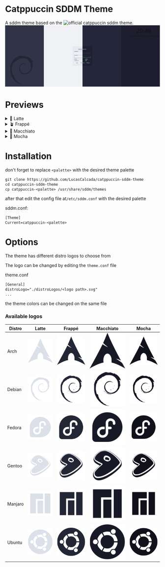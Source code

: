 # Catppuccin SDDM Theme
A sddm theme based on the ![official catppuccin sddm theme](https://github.com/catppuccin/sddm).
![Thumbnail](assets/example.png)
# Previews
<details>
<summary>🌻 Latte</summary>
<img src="assets/latte.png"/>
</details>
<details>
<summary>🪴 Frappé</summary>
<img src="assets/frappe.png"/>
</details>
<details>
<summary>🌺 Macchiato</summary>
<img src="assets/macchiato.png"/>
</details>
<details>
<summary>🌿 Mocha</summary>
<img src="assets/mocha.png"/>
</details>

# Installation
don't forget to replace ```<palette>``` with the desired theme palette
```
git clone https://github.com/LucasCalcada/catppuccin-sddm-theme
cd catppuccin-sddm-theme
cp catppuccin-<palette> /usr/share/sddm/themes
```

after that edit the config file at```/etc/sddm.conf``` with the desired palette

sddm.conf:
```
[Theme]
Current=catppuccin-<palette>
```
# Options
The theme has different distro logos to choose from

The logo can be changed by editing the ```theme.conf``` file

theme.conf
```
[General]
distroLogo="./distroLogos/<logo path>.svg"
...
```
the theme colors can be changed on the same file

### Available logos
| Distro | Latte | Frappé | Macchiato | Mocha |
|--------|-------|--------|-----------|-------|
| Arch | ![](catppuccin-latte/distroLogos/arch.svg)| ![](catppuccin-frappe/distroLogos/arch.svg) | ![](catppuccin-macchiato/distroLogos/arch.svg) | ![](catppuccin-mocha/distroLogos/arch.svg)|
| Debian | ![](catppuccin-latte/distroLogos/debian.svg)| ![](catppuccin-frappe/distroLogos/debian.svg) | ![](catppuccin-macchiato/distroLogos/debian.svg) | ![](catppuccin-mocha/distroLogos/debian.svg)|
| Fedora | ![](catppuccin-latte/distroLogos/fedora.svg)| ![](catppuccin-frappe/distroLogos/fedora.svg) | ![](catppuccin-macchiato/distroLogos/fedora.svg) | ![](catppuccin-mocha/distroLogos/fedora.svg)|
| Gentoo | ![](catppuccin-latte/distroLogos/gentoo.svg)| ![](catppuccin-frappe/distroLogos/gentoo.svg) | ![](catppuccin-macchiato/distroLogos/gentoo.svg) | ![](catppuccin-mocha/distroLogos/gentoo.svg)|
| Manjaro | ![](catppuccin-latte/distroLogos/manjaro.svg)| ![](catppuccin-frappe/distroLogos/manjaro.svg) | ![](catppuccin-macchiato/distroLogos/manjaro.svg) | ![](catppuccin-mocha/distroLogos/manjaro.svg)|
| Ubuntu | ![](catppuccin-latte/distroLogos/ubuntu.svg)| ![](catppuccin-frappe/distroLogos/ubuntu.svg) | ![](catppuccin-macchiato/distroLogos/ubuntu.svg) | ![](catppuccin-mocha/distroLogos/ubuntu.svg)|
